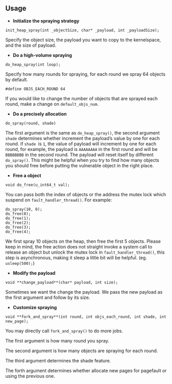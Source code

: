 ## Usage

- **Initialize the spraying strategy**

```
init_heap_spray(int _objectSize, char* _payload, int _payloadSize);
```

Specify the object size, the payload you want to copy to the kernelspace, and the size of payload.

- **Do a high-volume spraying**

```
do_heap_spray(int loop);
```

Specify how many rounds for spraying, for each round we spray 64 objects by default.

```
#define OBJS_EACH_ROUND 64
```

If you would like to change the number of objects that are sprayed each round, make a change on `default_objs_num`.

- **Do a precisely allocation**

```
do_spray(round, shade)
```

The first argument is the same as `do_heap_spray()`, the second argument `shade` determines whether increment the payload’s value by one for each round. if `shade `is `1`, the value of payload will increment by one for each round, for example, the payload is `AAAAAAAA` in the first round and will be `BBBBBBBB` in the second round. The payload will reset itself by different `do_spray()`. This might be helpful when you try to find how many objects you should free before putting the vulnerable object in the right place.

- **Free a object**

```
void do_free(u_int64_t val);
```

You can pass both the index of objects or the address the mutex lock which suspend on `fault_handler_thread()`. For example:

```
do_spray(10, 0);
do_free(0);
do_free(1);
do_free(2);
do_free(3);
do_free(4);
```

We first spray 10 objects on the heap, then free the first 5 objects. Please keep in mind, the free action does not straight invoke a system call to release an object but unlock the mutex lock in `fault_handler_thread()`, this step is asynchronous, making it sleep a little bit will be helpful. (eg. `usleep(500);`)

- **Modify the payload**

```
void **change_payload**(char* payload, int size);
```

Sometimes we want the change the payload. We pass the new payload as the first argument and follow by its size.

- **Customize spraying**

```
void **fork_and_spray**(int round, int objs_each_round, int shade, int new_page);
```

You may directly call `fork_and_spray()` to do more jobs.

The first argument is how many round you spray.

The second argument is how many objects are spraying for each round.

The third argument determines the shade feature.

The forth argument determines whether allocate new pages for pagefault or using the previous one.
